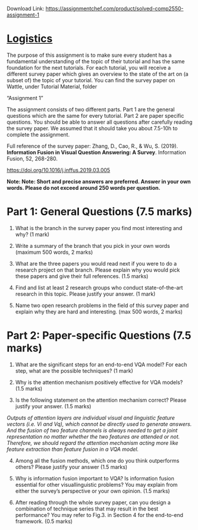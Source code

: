Download Link: https://assignmentchef.com/product/solved-comp2550-assignment-1
<br>






<h1><u>Logistics</u></h1>







The purpose of this assignment is to make sure every student has a fundamental understanding of the topic of their tutorial and has the same foundation for the next tutorials. For each tutorial, you will receive a different survey paper which gives an overview to the state of the art on (a subset of) the topic of your tutorial. You can find the survey paper on Wattle, under Tutorial Material, folder

“Assignment 1”




The assignment consists of two different parts. Part 1 are the general questions which are the same for every tutorial. Part 2 are paper specific questions. You should be able to answer all questions after carefully reading the survey paper. We assumed that it should take you about 7.5-10h to complete the assignment.




Full reference of the survey paper: Zhang, D., Cao, R., &amp; Wu, S. (2019).<strong> Information Fusion in Visual Question Answering: A Survey</strong>. Information Fusion, 52, 268-280.

https://doi.org/10.1016/j.inffus.2019.03.005




<strong>Note: Note: Short and precise answers are preferred. Answer in your own words. Please do not exceed around 250 words per question. </strong>




<h1>Part 1: General Questions (7.5 marks)</h1>




<ol>

 <li>What is the branch in the survey paper you find most interesting and why? (1 mark)</li>

</ol>




<ol start="2">

 <li>Write a summary of the branch that you pick in your own words (maximum 500 words, 2 marks)</li>

</ol>




<ol start="3">

 <li>What are the three papers you would read next if you were to do a research project on that branch. Please explain why you would pick these papers and give their full references. (1.5 marks)</li>

</ol>




<ol start="4">

 <li>Find and list at least 2 research groups who conduct state-of-the-art research in this topic. Please justify your answer. (1 mark)</li>

</ol>




<ol start="5">

 <li>Name two open research problems in the field of this survey paper and explain why they are hard and interesting. (max 500 words, 2 marks)</li>

</ol>







<h1>Part 2: Paper-specific Questions (7.5 marks)</h1>




<ol>

 <li>What are the significant steps for an end-to-end VQA model? For each step, what are the possible techniques? (1 mark)</li>

</ol>




<ol start="2">

 <li>Why is the attention mechanism positively effective for VQA models? (1.5 marks)</li>

</ol>




<ol start="3">

 <li>Is the following statement on the attention mechanism correct? Please justify your answer. (1.5 marks)</li>

</ol>




<em>Outputs of attention layers are individual visual and linguistic feature vectors (i.e. Vi and Vq), which cannot be directly used to generate answers. And the fusion of two feature channels is always needed to get a joint representation no matter whether the two features are attended or not. Therefore, we should regard the attention mechanism acting more like feature extraction than feature fusion in a VQA model. </em>




<ol start="4">

 <li>Among all the fusion methods, which one do you think outperforms others? Please justify your answer (1.5 marks)</li>

</ol>




<ol start="5">

 <li>Why is information fusion important to VQA? Is information fusion essential for other visuallinguistic problems? You may explain from either the survey’s perspective or your own opinion. (1.5 marks)</li>

</ol>




<ol start="6">

 <li>After reading through the whole survey paper, can you design a combination of technique series that may result in the best performance? You may refer to Fig.3. in Section 4 for the end-to-end framework. (0.5 marks)</li>

</ol>


